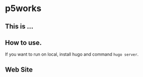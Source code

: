 # p5works

## This is ...

## How to use.
If you want to run on local, install hugo and command `hugo server`.

## Web Site